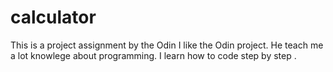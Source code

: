 # calculator
This is a project assignment by the Odin
I like the Odin project. He teach me a lot knowlege about programming.
I learn how to code step by step .